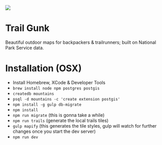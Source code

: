 ![](https://s3-us-west-2.amazonaws.com/chrissy-portfolio-images/gunk_2.png)

# Trail Gunk
Beautiful outdoor maps for backpackers &amp; trailrunners; built on National Park Service data.

# Installation (OSX)

* Install Homebrew, XCode & Developer Tools 
* `brew install node npm postgres postgis`
* `createdb mountains`
* `psql -d mountains -c 'create extension postgis'` 
* `npm install -g gulp db-migrate`
* `npm install`
* `npm run migrate` (this is gonna take a while)
* `npm run trails` (generate the local trails tiles)
* `gulp mapify` (this generates the tile styles, gulp will watch for further changes once you start the dev server)
* `npm run dev`
